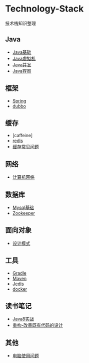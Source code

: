 # Technology-Stack
技术栈知识整理

## Java
   - [Java基础](./Java/Java基础.md)
   - [Java虚拟机](./Java/Java虚拟机.md)
   - [Java并发](./Java/Java并发.md)
   - [Java容器](./Java/Java容器.md)

## 框架
   - [Spring](./框架/Spring.md)
   - [dubbo](./框架/dubbo.md)
   
   
## 缓存
   - [caffeine]
   - [redis](./缓存/redis.md)
   - [缓存常见问题](./缓存/缓存常见问题.md)

## 网络
   - [计算机网络](./网络/计算机网络.md)

## 数据库
   - [Mysql基础](./数据库/Mysql基础.md)
   - [Zookeeper](./数据库/Zookeeper.md)

## 面向对象
   - [设计模式](./面向对象/设计模式.md)

## 工具
   - [Gradle](./工具/gradle.md)
   - [Maven](./工具/maven.md)
   - [Jedis](./工具/Jedis.md)
   - [docker](./工具/docker.md)
## 读书笔记
   - [Java8实战](./读书笔记/Java8实战.md) 
   - [重构-改善既有代码的设计](./读书笔记/重构-改善既有代码的设计.md) 

## 其他
   - [电脑使用问题](./其他/电脑使用问题.md)
